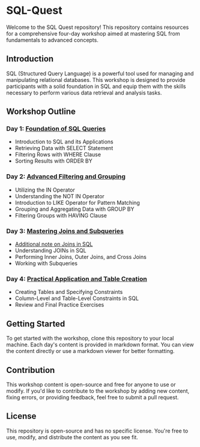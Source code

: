 # SQL-Quest

Welcome to the SQL Quest repository! This repository contains resources for a comprehensive four-day workshop aimed at mastering SQL from fundamentals to advanced concepts.

## Introduction

SQL (Structured Query Language) is a powerful tool used for managing and manipulating relational databases. This workshop is designed to provide participants with a solid foundation in SQL and equip them with the skills necessary to perform various data retrieval and analysis tasks.

## Workshop Outline

### Day 1: [Foundation of SQL Queries](https://github.com/ravirch/SQL-Quest/blob/main/Foundation%20of%20SQL%20Queries.md)
- Introduction to SQL and its Applications
- Retrieving Data with SELECT Statement
- Filtering Rows with WHERE Clause
- Sorting Results with ORDER BY

### Day 2: [Advanced Filtering and Grouping](https://github.com/ravirch/SQL-Quest/blob/main/Advanced%20Filtering%20and%20Grouping.md)
- Utilizing the IN Operator
- Understanding the NOT IN Operator
- Introduction to LIKE Operator for Pattern Matching
- Grouping and Aggregating Data with GROUP BY
- Filtering Groups with HAVING Clause

### Day 3: [Mastering Joins and Subqueries](https://github.com/ravirch/SQL-Quest/blob/main/Mastering%20Joins%20and%20Subqueries.md)
- [Additional note on Joins in SQL](https://github.com/ravirch/SQL-Quest/blob/main/Resources/Joins%20in%20SQL.pdf)
- Understanding JOINs in SQL
- Performing Inner Joins, Outer Joins, and Cross Joins
- Working with Subqueries

### Day 4: [Practical Application and Table Creation](https://github.com/ravirch/SQL-Quest/blob/main/Practical%20Application%20and%20Table%20Creation.md)
- Creating Tables and Specifying Constraints
- Column-Level and Table-Level Constraints in SQL
- Review and Final Practice Exercises

## Getting Started

To get started with the workshop, clone this repository to your local machine. Each day's content is provided in markdown format. You can view the content directly or use a markdown viewer for better formatting.

## Contribution

This workshop content is open-source and free for anyone to use or modify. If you'd like to contribute to the workshop by adding new content, fixing errors, or providing feedback, feel free to submit a pull request.

## License

This repository is open-source and has no specific license. You're free to use, modify, and distribute the content as you see fit.
